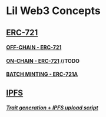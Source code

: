 # Lil Web3 Concepts

## [ERC-721](contracts/ERC721)
#### [OFF-CHAIN - ERC-721](contracts/ERC721/off-chain)
#### [ON-CHAIN - ERC-721](contracts/ERC721/on-chain) //TODO
#### [BATCH MINTING - ERC-721A](contracts/ERC721/ERC721A) 

## [IPFS](scripts/IPFS)
##### [Trait generation + IPFS upload script](scripts/IPFS)